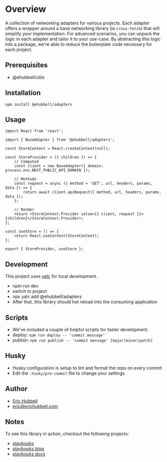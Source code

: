 # Overview
A collection of networking adapters for various projects.
Each adapter offers a wrapper around a base networking library (ie `cross-fetch`) that will simplify your implementation.
For advanced scenarios, you can unpack the logic in each adapter and tailor it to your use-case.
By abstracting this logic into a package, we're able to reduce the boilerplate code necessary for each project.

## Prerequisites
- @ehubbell/utils

## Installation
```
npm install @ehubbell/adapters
```

## Usage
```tsx
import React from 'react';

import { BaseAdapter } from '@ehubbell/adapters';

const StoreContext = React.createContext(null);

const StoreProvider = ({ children }) => {
	// Computed
	const client = new BaseAdapter({ domain: process.env.NEXT_PUBLIC_API_DOMAIN });

	// Methods
	const request = async ({ method = 'GET', url, headers, params, data }) => {
		return await client.apiRequest({ method, url, headers, params, data });
	};

	// Render
	return <StoreContext.Provider value={{ client, request }}>{children}</StoreContext.Provider>;
};

const useStore = () => {
	return React.useContext(StoreContext);
};

export { StoreProvider, useStore };

```


## Development
This project uses [yalc](https://npmjs.com/package/yalc) for local development.
- npm run dev
- switch to project
- npx yalc add @ehubbell/adapters
- After that, this library should hot reload into the consuming application

## Scripts
- We've included a couple of helpful scripts for faster development.
- deploy: `npm run deploy -- 'commit message'`
- publish: `npm run publish -- 'commit message' [major|minor|patch]`

## Husky
- Husky configuration is setup to lint and format the repo on every commit
- Edit the `.husky/pre-commit` file to change your settings

## Author
- [Eric Hubbell](http://www.erichubbell.com)
- eric@erichubbell.com

## Notes
To see this library in action, checkout the following projects:
- [playbooks](https://www.playbooks.xyz)
- [playbooks blog](https://blog.playbooks.xyz)
- [playbooks docs](https://docs.playbooks.xyz)